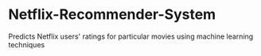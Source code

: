# Netflix-Recommender-System
Predicts Netflix users' ratings for particular movies using machine learning techniques
